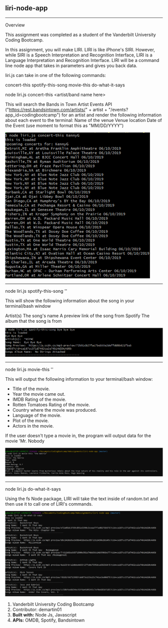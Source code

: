 
## liri-node-app
---
Overview

This assignment was completed as a student of the Vanderbilt University Coding Bootcamp. 

In this assignment, you will make LIRI. LIRI is like iPhone's SIRI. However, while SIRI is a Speech Interpretation and Recognition Interface, LIRI is a Language Interpretation and Recognition Interface. LIRI will be a command line node app that takes in parameters and gives you back data.

liri.js can take in one of the following commands:

concert-this
spotify-this-song
movie-this
do-what-it-says

node liri.js concert-this <artist/band name here>

This will search the Bands in Town Artist Events API ("https://rest.bandsintown.com/artists/" + artist + "/events?app_id=codingbootcamp") for an artist and render the following information about each event to the terminal:
Name of the venue
Venue location
Date of the Event (use moment to format this as "MM/DD/YYYY")

![](./assets/images/concert-this.png)

--------------------------------------
node liri.js spotify-this-song '<song name here>'

This will show the following information about the song in your terminal/bash window

Artist(s)
The song's name
A preview link of the song from Spotify
The album that the song is from

![](./assets/images/spotify-this-song.png)

--------------------------------------
node liri.js movie-this '<movie name here>'

This will output the following information to your terminal/bash window:

   * Title of the movie.
   * Year the movie came out.
   * IMDB Rating of the movie.
   * Rotten Tomatoes Rating of the movie.
   * Country where the movie was produced.
   * Language of the movie.
   * Plot of the movie.
   * Actors in the movie.

If the user doesn't type a movie in, the program will output data for the movie 'Mr. Nobody

![](./assets/images/movie-this.png)

----------------------------------------
node liri.js do-what-it-says

Using the fs Node package, LIRI will take the text inside of random.txt and then use it to call one of LIRI's commands.

![](./assets/images/do-what-it-says.png)

1. Vanderbilt University Coding Bootcamp 
2. Contributor: demartin01
3. **Built with:** Node Js, Javascript 
4. **APIs:** OMDB, Spotify, Bandsintown 
